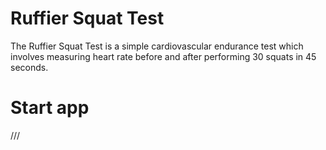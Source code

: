 # Ruffier Squat Test
The Ruffier Squat Test is a simple cardiovascular endurance test which involves measuring heart rate before and after performing 30 squats in 45 seconds.

# Start app
///
